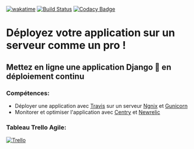 [![wakatime](https://wakatime.com/badge/user/648b0556-0c0e-4e9d-b952-2bea950dabe6/project/245f5d49-92f8-456e-8b84-96383672db0e.svg)](https://wakatime.com/badge/user/648b0556-0c0e-4e9d-b952-2bea950dabe6/project/245f5d49-92f8-456e-8b84-96383672db0e)
[![Build Status](https://app.travis-ci.com/jbbaillet85/PureBeurreDeploiement.svg?branch=main)](https://app.travis-ci.com/jbbaillet85/PureBeurreDeploiement)
[![Codacy Badge](https://app.codacy.com/project/badge/Grade/4b135203e1da4f708fc12e18f1e8cab3)](https://www.codacy.com/gh/jbbaillet85/PureBeurreDeploiement/dashboard?utm_source=github.com&amp;utm_medium=referral&amp;utm_content=jbbaillet85/PureBeurreDeploiement&amp;utm_campaign=Badge_Grade)
# Déployez votre application sur un serveur comme un pro !
## Mettez en ligne une application Django 🐍 en déploiement continu

### Compétences:
- Déployer une application avec [Travis](https://www.travis-ci.com/) sur un serveur [Ngnix](https://www.nginx.com/) et [Gunicorn](https://gunicorn.org/)
- Monitorer et optimiser l'application avec [Centry](https://sentry.io/) et [Newrelic](https://newrelic.com/fr)

### Tableau Trello Agile:
[![Trello](http://www.acanthoceras.fr/wp-content/uploads/2019/03/UNE-trello.png)](https://trello.com/b/85aOFErN/purebeurredeploiement)